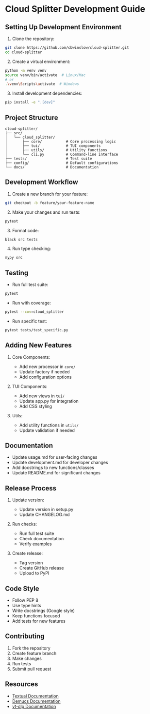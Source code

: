 # Cloud Splitter Development Guide

## Setting Up Development Environment

1. Clone the repository:
```bash
git clone https://github.com/cbwinslow/cloud-splitter.git
cd cloud-splitter
```

2. Create a virtual environment:
```bash
python -m venv venv
source venv/bin/activate  # Linux/Mac
# or
.\venv\Scripts\activate  # Windows
```

3. Install development dependencies:
```bash
pip install -e ".[dev]"
```

## Project Structure

```
cloud-splitter/
├── src/
│   └── cloud_splitter/
│       ├── core/           # Core processing logic
│       ├── tui/            # TUI components
│       ├── utils/          # Utility functions
│       └── cli.py          # Command-line interface
├── tests/                  # Test suite
├── config/                 # Default configurations
└── docs/                   # Documentation
```

## Development Workflow

1. Create a new branch for your feature:
```bash
git checkout -b feature/your-feature-name
```

2. Make your changes and run tests:
```bash
pytest
```

3. Format code:
```bash
black src tests
```

4. Run type checking:
```bash
mypy src
```

## Testing

- Run full test suite:
```bash
pytest
```

- Run with coverage:
```bash
pytest --cov=cloud_splitter
```

- Run specific test:
```bash
pytest tests/test_specific.py
```

## Adding New Features

1. Core Components:
   - Add new processor in `core/`
   - Update factory if needed
   - Add configuration options

2. TUI Components:
   - Add new views in `tui/`
   - Update app.py for integration
   - Add CSS styling

3. Utils:
   - Add utility functions in `utils/`
   - Update validation if needed

## Documentation

- Update usage.md for user-facing changes
- Update development.md for developer changes
- Add docstrings to new functions/classes
- Update README.md for significant changes

## Release Process

1. Update version:
   - Update version in setup.py
   - Update CHANGELOG.md

2. Run checks:
   - Run full test suite
   - Check documentation
   - Verify examples

3. Create release:
   - Tag version
   - Create GitHub release
   - Upload to PyPI

## Code Style

- Follow PEP 8
- Use type hints
- Write docstrings (Google style)
- Keep functions focused
- Add tests for new features

## Contributing

1. Fork the repository
2. Create feature branch
3. Make changes
4. Run tests
5. Submit pull request

## Resources

- [Textual Documentation](https://textual.textualize.io/)
- [Demucs Documentation](https://github.com/facebookresearch/demucs)
- [yt-dlp Documentation](https://github.com/yt-dlp/yt-dlp)
